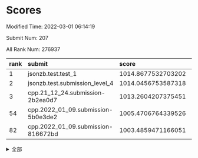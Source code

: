 # Scores

Modified Time: 2022-03-01 06:14:19

Submit Num: 207

All Rank Num: 276937

| rank |               submit               |       score        |       sigma        | pk_num |
| :--- | :--------------------------------- | :----------------- | :----------------- | :----- |
| 1    | jsonzb.test.test_1                 | 1014.8677532703202 | 0.8285515670922257 | 5346   |
| 2    | jsonzb.test.submission_level_4     | 1014.0456753587318 | 0.8233407114633802 | 5345   |
| 3    | cpp.21_12_24.submission-2b2ea0d7   | 1013.2604207375451 | 0.7538681104954028 | 5349   |
| 54   | cpp.2022_01_09.submission-5b0e3de2 | 1005.4706764339526 | 0.72093676672988   | 5352   |
| 82   | cpp.2022_01_09.submission-816672bd | 1003.4859471166051 | 0.7089526230588369 | 5353   |


<details>
<summary>全部</summary>

| rank |                 submit                 |       score        |       sigma        | pk_num |
| :--- | :------------------------------------- | :----------------- | :----------------- | :----- |
| 1    | jsonzb.test.test_1                     | 1014.8677532703202 | 0.8285515670922257 | 5346   |
| 2    | jsonzb.test.submission_level_4         | 1014.0456753587318 | 0.8233407114633802 | 5345   |
| 3    | cpp.21_12_24.submission-2b2ea0d7       | 1013.2604207375451 | 0.7538681104954028 | 5349   |
| 4    | gobigger.level_3.submission_level_3_33 | 1012.008926642765  | 0.7706713245227664 | 5353   |
| 5    | gobigger.level_3.submission_level_3_2  | 1011.8817595971261 | 0.7551957814192597 | 5349   |
| 6    | gobigger.level_3.submission_level_3_29 | 1011.3934482342208 | 0.7612619710507877 | 5352   |
| 7    | gobigger.level_3.submission_level_3_36 | 1011.218032475197  | 0.7779439984472137 | 5349   |
| 8    | gobigger.level_3.submission_level_3_10 | 1011.2075613830187 | 0.7538005328472273 | 5353   |
| 9    | gobigger.level_3.submission_level_3_25 | 1011.1515431214405 | 0.7679850119036424 | 5355   |
| 10   | gobigger.level_3.submission_level_3_23 | 1011.1476361775327 | 0.7702041844941909 | 5347   |
| 11   | gobigger.level_3.submission_level_3_34 | 1010.8819987922459 | 0.7713427276284269 | 5351   |
| 12   | gobigger.level_3.submission_level_3_12 | 1010.7940492676576 | 0.7604469754609875 | 5351   |
| 13   | gobigger.level_3.submission_level_3_13 | 1010.7710426242821 | 0.7803657078018201 | 5354   |
| 14   | gobigger.level_3.submission_level_3_15 | 1010.7648460723165 | 0.7763752640142226 | 5356   |
| 15   | gobigger.level_3.submission_level_3_47 | 1010.7553025039545 | 0.7560926083636736 | 5351   |
| 16   | gobigger.level_3.submission_level_3_24 | 1010.7437759738481 | 0.7810642659640784 | 5357   |
| 17   | gobigger.level_3.submission_level_3_1  | 1010.6436043804175 | 0.7733831746076725 | 5356   |
| 18   | gobigger.level_3.submission_level_3_43 | 1010.6139056702359 | 0.7838129234453368 | 5350   |
| 19   | gobigger.level_3.submission_level_3_5  | 1010.5972336956771 | 0.7799353940321658 | 5350   |
| 20   | gobigger.level_3.submission_level_3_45 | 1010.5925937694066 | 0.7712402503481666 | 5346   |
| 21   | gobigger.level_3.submission_level_3_48 | 1010.5524409112666 | 0.7557157506609629 | 5348   |
| 22   | gobigger.level_3.submission_level_3_31 | 1010.5382177191326 | 0.7560280313817194 | 5349   |
| 23   | gobigger.level_3.submission_level_3_19 | 1010.5366658258007 | 0.7571953118710684 | 5352   |
| 24   | gobigger.level_3.submission_level_3_40 | 1010.3310097816737 | 0.7802505757851106 | 5349   |
| 25   | gobigger.level_3.submission_level_3_39 | 1010.2755346608403 | 0.7704620723039521 | 5348   |
| 26   | gobigger.level_3.submission_level_3_3  | 1010.2140323809581 | 0.7593897763048806 | 5351   |
| 27   | gobigger.level_3.submission_level_3_42 | 1010.2084774707744 | 0.7691734776151901 | 5351   |
| 28   | gobigger.level_3.submission_level_3_27 | 1010.189485622039  | 0.7489799606595778 | 5357   |
| 29   | gobigger.level_3.submission_level_3_14 | 1010.1417728077773 | 0.751834078471572  | 5355   |
| 30   | gobigger.level_3.submission_level_3_22 | 1010.140358153159  | 0.7662667645416466 | 5349   |
| 31   | gobigger.level_3.submission_level_3_37 | 1010.0022916408682 | 0.7634876941605456 | 5349   |
| 32   | gobigger.level_3.submission_level_3_38 | 1009.9923129072449 | 0.7743498124096455 | 5348   |
| 33   | gobigger.level_3.submission_level_3_0  | 1009.9862326116745 | 0.7689809419897897 | 5350   |
| 34   | gobigger.level_3.submission_level_3_7  | 1009.9499285129035 | 0.7564330461641912 | 5355   |
| 35   | gobigger.level_3.submission_level_3_28 | 1009.8950105959657 | 0.7659295611811485 | 5353   |
| 36   | gobigger.level_3.submission_level_3_11 | 1009.8912609948635 | 0.7635413420353744 | 5354   |
| 37   | gobigger.level_3.submission_level_3_44 | 1009.8447901226382 | 0.7720282749671431 | 5354   |
| 38   | gobigger.level_3.submission_level_3_18 | 1009.7667117023128 | 0.7696818305904525 | 5347   |
| 39   | gobigger.level_3.submission_level_3_32 | 1009.7135893362185 | 0.765469948138811  | 5355   |
| 40   | gobigger.level_3.submission_level_3_8  | 1009.6289047043252 | 0.749919360945253  | 5352   |
| 41   | gobigger.level_3.submission_level_3_4  | 1009.6202612051612 | 0.7704655523268151 | 5353   |
| 42   | gobigger.level_3.submission_level_3_30 | 1009.5475501504316 | 0.7574105528607047 | 5352   |
| 43   | gobigger.level_3.submission_level_3_16 | 1009.4686580355719 | 0.7470611117061813 | 5349   |
| 44   | gobigger.level_3.submission_level_3_20 | 1009.4469184753797 | 0.7683982983912674 | 5351   |
| 45   | gobigger.level_3.submission_level_3_6  | 1009.2321729565645 | 0.738228169435822  | 5350   |
| 46   | gobigger.level_3.submission_level_3_46 | 1009.2195280637972 | 0.7342216037577914 | 5351   |
| 47   | gobigger.level_3.submission_level_3_21 | 1009.1421606145057 | 0.7588871581893609 | 5348   |
| 48   | gobigger.level_3.submission_level_3_35 | 1009.1328356697343 | 0.7568374489215961 | 5356   |
| 49   | gobigger.level_3.submission_level_3_49 | 1009.0260714176134 | 0.7572960152028461 | 5347   |
| 50   | gobigger.level_3.submission_level_3_17 | 1009.0246322583038 | 0.7578508688716271 | 5354   |
| 51   | gobigger.level_3.submission_level_3_41 | 1008.8000611040949 | 0.7388342971720558 | 5351   |
| 52   | gobigger.level_3.submission_level_3_9  | 1008.6258674284533 | 0.7737208686395376 | 5354   |
| 53   | gobigger.level_3.submission_level_3_26 | 1008.4489239243977 | 0.7537920739756229 | 5352   |
| 54   | cpp.2022_01_09.submission-5b0e3de2     | 1005.4706764339526 | 0.72093676672988   | 5352   |
| 55   | gobigger.level_1.submission_level_1_49 | 1004.8194060766707 | 0.730126416292437  | 5356   |
| 56   | gobigger.level_1.submission_level_1_7  | 1004.7620529225564 | 0.7169956514292133 | 5346   |
| 57   | gobigger.level_1.submission_level_1_47 | 1004.6311059094234 | 0.7100302757505789 | 5355   |
| 58   | gobigger.level_1.submission_level_1_35 | 1004.4742345691417 | 0.7260073629475359 | 5352   |
| 59   | gobigger.level_1.submission_level_1_36 | 1004.4495720390375 | 0.7095447290357006 | 5354   |
| 60   | gobigger.level_1.submission_level_1_18 | 1004.3431392608935 | 0.7182309613050616 | 5350   |
| 61   | gobigger.level_1.submission_level_1_48 | 1004.2900985214375 | 0.7216081896653226 | 5354   |
| 62   | gobigger.level_1.submission_level_1_43 | 1004.1671051251475 | 0.7119837898954464 | 5349   |
| 63   | gobigger.level_1.submission_level_1_19 | 1004.1401773864815 | 0.7027203728255838 | 5347   |
| 64   | gobigger.level_1.submission_level_1_30 | 1004.1320476587402 | 0.7272536726311367 | 5358   |
| 65   | gobigger.level_1.submission_level_1_38 | 1004.0633495274031 | 0.7229773010520053 | 5350   |
| 66   | gobigger.level_1.submission_level_1_23 | 1004.0581788321572 | 0.7186388314685701 | 5350   |
| 67   | gobigger.level_1.submission_level_1_39 | 1004.0425241191106 | 0.7277003761937492 | 5354   |
| 68   | gobigger.level_1.submission_level_1_31 | 1004.0159063775433 | 0.7220052416198107 | 5348   |
| 69   | gobigger.level_1.submission_level_1_25 | 1004.0084907007263 | 0.7177364426800784 | 5354   |
| 70   | gobigger.level_1.submission_level_1_33 | 1003.9732770009617 | 0.7328828598157161 | 5349   |
| 71   | gobigger.level_1.submission_level_1_26 | 1003.9031206370506 | 0.710237948017752  | 5353   |
| 72   | gobigger.level_1.submission_level_1_5  | 1003.8719764477732 | 0.7277213206528583 | 5348   |
| 73   | gobigger.level_1.submission_level_1_17 | 1003.8579006744645 | 0.7234210668845398 | 5351   |
| 74   | gobigger.level_1.submission_level_1_45 | 1003.7765463599353 | 0.7235198946058082 | 5354   |
| 75   | gobigger.level_1.submission_level_1_4  | 1003.7556357188672 | 0.716274696639708  | 5351   |
| 76   | gobigger.level_1.submission_level_1_9  | 1003.7553906139204 | 0.7037478312439723 | 5350   |
| 77   | gobigger.level_1.submission_level_1_0  | 1003.6558278975027 | 0.7134956766524553 | 5352   |
| 78   | gobigger.level_1.submission_level_1_41 | 1003.642762980207  | 0.7306712944128474 | 5353   |
| 79   | gobigger.level_1.submission_level_1_24 | 1003.6182375276209 | 0.7136876089350773 | 5353   |
| 80   | gobigger.level_1.submission_level_1_6  | 1003.5538451714697 | 0.7233980806888051 | 5349   |
| 81   | gobigger.level_1.submission_level_1_14 | 1003.5446274165394 | 0.7201311484020589 | 5356   |
| 82   | cpp.2022_01_09.submission-816672bd     | 1003.4859471166051 | 0.7089526230588369 | 5353   |
| 83   | gobigger.level_1.submission_level_1_21 | 1003.4108043591281 | 0.7099625691388528 | 5347   |
| 84   | gobigger.level_1.submission_level_1_29 | 1003.3944980359287 | 0.7196494241951943 | 5355   |
| 85   | gobigger.level_1.submission_level_1_8  | 1003.3919807984369 | 0.7197303138842989 | 5353   |
| 86   | gobigger.level_1.submission_level_1_37 | 1003.3719553525226 | 0.7248287686539729 | 5355   |
| 87   | gobigger.level_1.submission_level_1_1  | 1003.3393086749967 | 0.7122773767338475 | 5351   |
| 88   | gobigger.level_1.submission_level_1_20 | 1003.2580659580543 | 0.7126405768105377 | 5348   |
| 89   | gobigger.level_1.submission_level_1_11 | 1003.2297392584031 | 0.7183947695458572 | 5354   |
| 90   | gobigger.level_1.submission_level_1_13 | 1003.1394519733096 | 0.7063915890727155 | 5351   |
| 91   | gobigger.level_1.submission_level_1_12 | 1003.0193629578945 | 0.7166405543501415 | 5352   |
| 92   | gobigger.level_1.submission_level_1_16 | 1003.0120047516988 | 0.7192960864902387 | 5356   |
| 93   | gobigger.level_1.submission_level_1_10 | 1002.9637019368796 | 0.7230847023961577 | 5355   |
| 94   | gobigger.level_1.submission_level_1_34 | 1002.8822971000873 | 0.7134022709728342 | 5354   |
| 95   | gobigger.level_1.submission_level_1_32 | 1002.8622230968361 | 0.7187493645396417 | 5348   |
| 96   | gobigger.level_1.submission_level_1_3  | 1002.7827598139131 | 0.7125681804988673 | 5350   |
| 97   | gobigger.level_1.submission_level_1_15 | 1002.742192594548  | 0.7202127772090118 | 5352   |
| 98   | gobigger.level_1.submission_level_1_28 | 1002.6019301742838 | 0.72548230423596   | 5355   |
| 99   | gobigger.level_1.submission_level_1_44 | 1002.4227530415217 | 0.7239972276233884 | 5354   |
| 100  | gobigger.level_1.submission_level_1_42 | 1002.4013878652081 | 0.7073520868956734 | 5353   |
| 101  | gobigger.level_1.submission_level_1_27 | 1002.373551700555  | 0.7174923674203384 | 5350   |
| 102  | gobigger.level_1.submission_level_1_46 | 1002.3464398309144 | 0.7167990032034096 | 5350   |
| 103  | gobigger.level_1.submission_level_1_2  | 1002.1882877593204 | 0.7071478473047539 | 5353   |
| 104  | gobigger.level_1.submission_level_1_22 | 1001.7219553342564 | 0.7133100850852927 | 5352   |
| 105  | gobigger.level_1.submission_level_1_40 | 1001.207018136003  | 0.7089398128385276 | 5353   |
| 106  | gobigger.random.submission_random_20   | 997.6596022952118  | 0.7229552219410339 | 5348   |
| 107  | gobigger.random.submission_random_30   | 997.0638198656476  | 0.7208485190442724 | 5352   |
| 108  | gobigger.random.submission_random_40   | 996.9381026526607  | 0.7109520459458688 | 5350   |
| 109  | gobigger.random.submission_random_19   | 996.8993511375645  | 0.7325471160646723 | 5352   |
| 110  | gobigger.random.submission_random_16   | 996.8819379677212  | 0.7179780400094327 | 5355   |
| 111  | gobigger.random.submission_random_49   | 996.8528664966319  | 0.6956072248409363 | 5352   |
| 112  | gobigger.random.submission_random_41   | 996.7678165459158  | 0.7122763921989574 | 5353   |
| 113  | gobigger.random.submission_random_12   | 996.6754613697359  | 0.7159000859936476 | 5351   |
| 114  | gobigger.random.submission_random_45   | 996.5876066511292  | 0.7143545229907216 | 5355   |
| 115  | gobigger.random.submission_random_42   | 996.5567351663974  | 0.7124025298333078 | 5356   |
| 116  | gobigger.random.submission_random_36   | 996.5406613767234  | 0.7030034700975321 | 5349   |
| 117  | gobigger.random.submission_random_0    | 996.5152901466395  | 0.7230403999142061 | 5351   |
| 118  | gobigger.random.submission_random_24   | 996.3683400979015  | 0.6982180175535215 | 5350   |
| 119  | gobigger.random.submission_random_35   | 996.3215214378945  | 0.7097434985612863 | 5351   |
| 120  | gobigger.random.submission_random_29   | 996.2446502227074  | 0.7161838146848831 | 5355   |
| 121  | gobigger.random.submission_random_34   | 996.1884582776279  | 0.717666196328767  | 5351   |
| 122  | gobigger.random.submission_random_25   | 996.1636911874576  | 0.7159343771045996 | 5354   |
| 123  | gobigger.random.submission_random_38   | 996.1551166737512  | 0.7118999728170103 | 5348   |
| 124  | gobigger.random.submission_random_37   | 996.1343676440252  | 0.707842892512297  | 5346   |
| 125  | gobigger.random.submission_random_27   | 996.1017506272306  | 0.7101780729742301 | 5353   |
| 126  | gobigger.random.submission_random_4    | 996.0785593542687  | 0.7218670346953716 | 5346   |
| 127  | gobigger.random.submission_random_2    | 996.0074545890982  | 0.715565577580448  | 5356   |
| 128  | gobigger.random.submission_random_39   | 995.991567384738   | 0.7307732069092322 | 5355   |
| 129  | gobigger.random.submission_random_1    | 995.9397712788592  | 0.7112081557185214 | 5347   |
| 130  | gobigger.random.submission_random_6    | 995.91709909658    | 0.719323092731675  | 5351   |
| 131  | gobigger.random.submission_random_43   | 995.9166391637009  | 0.7184158221202536 | 5355   |
| 132  | gobigger.random.submission_random_22   | 995.8089858445995  | 0.7039478984964053 | 5353   |
| 133  | gobigger.random.submission_random_47   | 995.7461062460777  | 0.7130836727466131 | 5348   |
| 134  | gobigger.random.submission_random_32   | 995.7037916571421  | 0.7095600967788325 | 5354   |
| 135  | gobigger.random.submission_random_3    | 995.7016591459038  | 0.7086012217161023 | 5350   |
| 136  | gobigger.random.submission_random_10   | 995.6954948337216  | 0.7163303549413278 | 5357   |
| 137  | gobigger.random.submission_random_31   | 995.5813229623077  | 0.7312407482513423 | 5353   |
| 138  | gobigger.random.submission_random_5    | 995.4595313217076  | 0.7307909172386479 | 5353   |
| 139  | gobigger.random.submission_random_28   | 995.4359170935139  | 0.7107960918788435 | 5347   |
| 140  | gobigger.random.submission_random_7    | 995.427820405782   | 0.7098658306815727 | 5352   |
| 141  | gobigger.random.submission_random_18   | 995.4131155981643  | 0.7078467761717937 | 5355   |
| 142  | gobigger.random.submission_random_11   | 995.3933540640844  | 0.7097710432624623 | 5352   |
| 143  | gobigger.random.submission_random_26   | 995.3612659299866  | 0.7180160330849198 | 5353   |
| 144  | gobigger.random.submission_random_15   | 995.2831221187457  | 0.7339866081315775 | 5352   |
| 145  | gobigger.random.submission_random_44   | 995.2807867581533  | 0.7273620756564543 | 5350   |
| 146  | gobigger.random.submission_random_48   | 995.278486676362   | 0.7055062786187429 | 5352   |
| 147  | gobigger.random.submission_random_33   | 995.0653996084594  | 0.7130140378140145 | 5349   |
| 148  | gobigger.random.submission_random_9    | 995.0575515573792  | 0.7233683036697646 | 5352   |
| 149  | gobigger.random.submission_random_17   | 995.012317597213   | 0.7152508193857299 | 5352   |
| 150  | gobigger.random.submission_random_14   | 995.0122756384142  | 0.7120163060433087 | 5351   |
| 151  | gobigger.random.submission_random_21   | 994.8968279568513  | 0.7166237110857235 | 5352   |
| 152  | gobigger.level_2.submission_level_2_37 | 994.6928079619406  | 0.7107031094468051 | 5349   |
| 153  | gobigger.random.submission_random_46   | 994.5149959135864  | 0.718884747379102  | 5356   |
| 154  | gobigger.random.submission_random_23   | 994.5066957198425  | 0.7188260378522009 | 5356   |
| 155  | gobigger.random.submission_random_13   | 994.5050907113686  | 0.7263600538330748 | 5352   |
| 156  | gobigger.random.submission_random_8    | 994.4472081203506  | 0.7176970330884633 | 5352   |
| 157  | gobigger.level_2.submission_level_2_20 | 993.6260203192147  | 0.7508640510478893 | 5350   |
| 158  | gobigger.level_2.submission_level_2_27 | 993.2051806108605  | 0.7349836607173929 | 5350   |
| 159  | gobigger.level_2.submission_level_2_6  | 993.1761746349792  | 0.7311455290245615 | 5351   |
| 160  | gobigger.level_2.submission_level_2_18 | 993.1560521700482  | 0.7455721976550053 | 5348   |
| 161  | gobigger.level_2.submission_level_2_25 | 992.9839618130754  | 0.725275233506647  | 5354   |
| 162  | gobigger.level_2.submission_level_2_2  | 992.8663682049988  | 0.7415066113158425 | 5352   |
| 163  | gobigger.level_2.submission_level_2_38 | 992.8147999557008  | 0.7504481857232752 | 5350   |
| 164  | gobigger.level_2.submission_level_2_43 | 992.5858349607325  | 0.7570858463190152 | 5350   |
| 165  | gobigger.level_2.submission_level_2_49 | 992.4924995926077  | 0.7361641276397971 | 5348   |
| 166  | gobigger.level_2.submission_level_2_22 | 992.4860714242155  | 0.7449884911815362 | 5353   |
| 167  | gobigger.level_2.submission_level_2_46 | 992.3964231467451  | 0.7501833990684178 | 5351   |
| 168  | gobigger.level_2.submission_level_2_31 | 992.35637277445    | 0.7386479626162229 | 5354   |
| 169  | gobigger.level_2.submission_level_2_42 | 992.3536131091029  | 0.7632809248727207 | 5353   |
| 170  | gobigger.level_2.submission_level_2_5  | 992.3454260230877  | 0.7433090479630963 | 5353   |
| 171  | gobigger.level_2.submission_level_2_48 | 992.3234268288584  | 0.7577735102481016 | 5353   |
| 172  | gobigger.level_2.submission_level_2_33 | 992.31756276604    | 0.7548687043948175 | 5355   |
| 173  | gobigger.level_2.submission_level_2_30 | 992.2276826259417  | 0.7457033912501694 | 5352   |
| 174  | gobigger.level_2.submission_level_2_21 | 992.1817932492941  | 0.7425609121085432 | 5349   |
| 175  | gobigger.level_2.submission_level_2_35 | 992.1790103091848  | 0.7528851133796225 | 5351   |
| 176  | gobigger.level_2.submission_level_2_14 | 992.1302056153125  | 0.7672982855361691 | 5354   |
| 177  | gobigger.level_2.submission_level_2_8  | 992.0408347444744  | 0.7486188174756023 | 5354   |
| 178  | gobigger.level_2.submission_level_2_7  | 992.0375657653143  | 0.7512176400656354 | 5347   |
| 179  | gobigger.level_2.submission_level_2_28 | 991.9905218923566  | 0.7531166816035441 | 5347   |
| 180  | gobigger.level_2.submission_level_2_44 | 991.9864399364765  | 0.743168885371292  | 5345   |
| 181  | gobigger.level_2.submission_level_2_3  | 991.9297977963029  | 0.7441127860970624 | 5345   |
| 182  | gobigger.level_2.submission_level_2_45 | 991.9243955303268  | 0.7586990862809783 | 5351   |
| 183  | gobigger.level_2.submission_level_2_40 | 991.8346465868842  | 0.7484174793179019 | 5344   |
| 184  | gobigger.level_2.submission_level_2_47 | 991.8039397546125  | 0.7518660956901174 | 5355   |
| 185  | gobigger.level_2.submission_level_2_11 | 991.7204292778775  | 0.748714683004371  | 5357   |
| 186  | gobigger.level_2.submission_level_2_39 | 991.6526378651564  | 0.7589410070551825 | 5344   |
| 187  | gobigger.level_2.submission_level_2_16 | 991.6022339384273  | 0.743668401496293  | 5351   |
| 188  | gobigger.level_2.submission_level_2_34 | 991.5898020395576  | 0.7416980771164858 | 5350   |
| 189  | gobigger.level_2.submission_level_2_0  | 991.3519406908911  | 0.7615820998068634 | 5353   |
| 190  | gobigger.level_2.submission_level_2_10 | 991.3181403164997  | 0.732199581972106  | 5349   |
| 191  | gobigger.level_2.submission_level_2_1  | 991.260097891579   | 0.7578508756002739 | 5357   |
| 192  | gobigger.level_2.submission_level_2_17 | 991.188711248729   | 0.7543042317620186 | 5350   |
| 193  | gobigger.level_2.submission_level_2_32 | 991.1822209417011  | 0.7598872809349677 | 5353   |
| 194  | gobigger.level_2.submission_level_2_4  | 990.9780537905801  | 0.757008737914627  | 5355   |
| 195  | gobigger.level_2.submission_level_2_12 | 990.7099007421174  | 0.7808172815651667 | 5349   |
| 196  | gobigger.level_2.submission_level_2_19 | 990.6808729138543  | 0.7607732640121921 | 5355   |
| 197  | gobigger.level_2.submission_level_2_15 | 990.6423692670921  | 0.7458537617804178 | 5350   |
| 198  | gobigger.level_2.submission_level_2_36 | 990.6337879963925  | 0.7627704833388191 | 5352   |
| 199  | gobigger.level_2.submission_level_2_23 | 990.5259131888955  | 0.7539377869108057 | 5346   |
| 200  | gobigger.level_2.submission_level_2_24 | 990.4401547207033  | 0.764612209440028  | 5348   |
| 201  | gobigger.level_2.submission_level_2_41 | 990.2430379770339  | 0.7635270948928835 | 5354   |
| 202  | gobigger.level_2.submission_level_2_29 | 989.8812570960383  | 0.8043495169177978 | 5346   |
| 203  | gobigger.level_2.submission_level_2_13 | 989.7623467763784  | 0.787958511924084  | 5354   |
| 204  | gobigger.level_2.submission_level_2_26 | 989.7197113878437  | 0.7726294118854786 | 5353   |
| 205  | gobigger.level_2.submission_level_2_9  | 989.5850567565104  | 0.7758988207558032 | 5353   |
| 206  | gobigger.none.submission_none_0        | 976.4012722297001  | 1.408161970775238  | 5349   |
| 207  | gobigger.none.submission_none_1        | 975.3128533548569  | 1.4936483132908818 | 5344   |

</details>